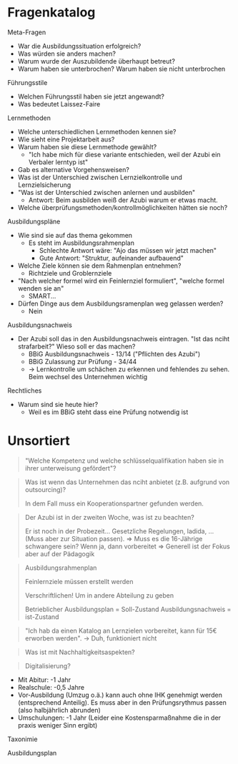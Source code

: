 # Fragenkatalog

Meta-Fragen

* War die Ausbildungssituation erfolgreich?
* Was würden sie anders machen?
* Warum wurde der Auszubildende überhaupt betreut?
* Warum haben sie unterbrochen? Warum haben sie nicht unterbrochen

Führungsstile

* Welchen Führungsstil haben sie jetzt angewandt?
* Was bedeutet Laissez-Faire

Lernmethoden

* Welche unterschiedlichen Lernmethoden kennen sie?
* Wie sieht eine Projektarbeit aus?
* Warum haben sie diese Lernmethode gewählt?
  * "Ich habe mich für diese variante entschieden, weil der Azubi ein Verbaler lerntyp ist"
* Gab es alternative Vorgehensweisen?
* Was ist der Unterschied zwischen Lernzielkontrolle und Lernzielsicherung
* "Was ist der Unterschied zwischen anlernen und ausbilden"
  *  Antwort: Beim ausbilden weiß der Azubi warum er etwas macht.
* Welche überprüfungsmethoden/kontrollmöglichkeiten hätten sie noch?

Ausbildungspläne

* Wie sind sie auf das thema gekommen
  * Es steht im Ausbildungsrahmenplan
    * Schlechte Antwort wäre: "Ajo das müssen wir jetzt machen"
    * Gute Antwort: "Struktur, aufeinander aufbauend"
* Welche Ziele können sie dem Rahmenplan entnehmen?
  * Richtziele und Groblernziele
* "Nach welcher formel wird ein Feinlernziel formuliert", "welche formel wenden sie an"
  * SMART...
* Dürfen Dinge aus dem Ausbildungsramenplan weg gelassen werden?
  * Nein

Ausbildungsnachweis

* Der Azubi soll das in den Ausbildungsnachweis eintragen. "Ist das nciht strafarbeit?" Wieso soll er das machen? 
  * BBiG Ausbildungsnachweis - 13/14 ("Pflichten des Azubi")
  * BBiG Zulassung zur Prüfung - 34/44
  * -> Lernkontrolle um schächen zu erkennen und fehlendes zu sehen. Beim wechsel des Unternehmen wichtig

Rechtliches

* Warum sind sie heute hier?
  * Weil es im BBiG steht dass eine Prüfung notwendig ist


# Unsortiert

> "Welche Kompetenz und welche schlüsselqualifikation haben sie in ihrer unterweisung gefördert"?

> Was ist wenn das Unternehmen das nciht anbietet (z.B. aufgrund von outsourcing)?
>
> In dem Fall muss ein Kooperationspartner gefunden werden.

> Der Azubi ist in der zweiten Woche, was ist zu beachten?
>
> Er ist noch in der Probezeit... Gesetzliche Regelungen, ladida, ...
> (Muss aber zur Situation passen).
> => Muss es die 16-Jährige schwangere sein? Wenn ja, dann vorbereitet
> => Generell ist der Fokus aber auf der Pädagogik 

> Ausbildungsrahmenplan
>
> Feinlernziele müssen erstellt werden
>
> Verschriftlichen! Um in andere Abteilung zu geben
>
> Betrieblicher Ausbildungsplan = Soll-Zustand
> Ausbildungsnachweis = ist-Zustand

> "Ich hab da einen Katalog an Lernzielen vorbereitet, kann für 15€ erworben werden". -> Duh, funktioniert nicht

> Was ist mit Nachhaltigkeitsaspekten?

> Digitalisierung?




* Mit Abitur: -1 Jahr
* Realschule: -0,5 Jahre
* Vor-Ausbildung (Umzug o.ä.) kann auch ohne IHK genehmigt werden (entsprechend Anteilig). Es muss aber in den Prüfungsrythmus passen (also halbjährlich abrunden)
* Umschulungen: -1 Jahr (Leider eine Kostensparmaßnahme die in der praxis weniger Sinn ergibt)

Taxonimie

Ausbildungsplan


